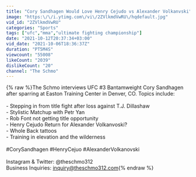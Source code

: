 ```yaml
---
title: "Cory Sandhagen Would Love Henry Cejudo vs Alexander Volkanvski"
image: "https:\/\/i.ytimg.com\/vi\/2ZVlkmdVwRU\/hqdefault.jpg"
vid_id: "2ZVlkmdVwRU"
categories: "Sports"
tags: ["ufc","mma","ultimate fighting championship"]
date: "2021-10-12T20:37:34+03:00"
vid_date: "2021-10-06T18:36:37Z"
duration: "PT5M4S"
viewcount: "55008"
likeCount: "2039"
dislikeCount: "20"
channel: "The Schmo"
---
```

{% raw %}The Schmo interviews UFC #3 Bantamweight Cory Sandhagen after sparring at Easton Training Center in Denver, CO. Topics include:<br /><br />- Stepping in from title fight after loss against T.J. Dillashaw<br />- Stylistic Matchup with Petr Yan <br />- Rob Font not getting title opportunity <br />- Henry Cejudo Return for Alexander Volkanvoski?<br />- Whole Back tattoos <br />- Training in elevation and the wilderness <br /><br />#CorySandhagen #HenryCejuo #AlexanderVolkanovski<br /><br />Instagram &amp; Twitter: @theschmo312<br />Business Inquiries: inquiry@theschmo312.com{% endraw %}

